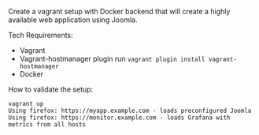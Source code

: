 Create a vagrant setup with Docker backend that will create a highly available web application using Joomla.

Tech Requirements:

- Vagrant
- Vagrant-hostmanager plugin
   run  `vagrant plugin install vagrant-hostmanager`
- Docker

How to validate the setup:

    vagrant up
    Using firefox: https://myapp.example.com - loads preconfigured Joomla
    Using firefox: https://monitor.example.com - loads Grafana with metrics from all hosts

